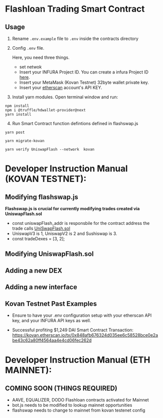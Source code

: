# Flashloan Trading Smart Contract

## Usage

1. Rename `.env.example` file to `.env` inside the contracts directory
 
2. Config `.env` file. 

    Here, you need three things.
    * set netwok
    * Insert your INFURA Project ID. You can create a infura Project ID [here](https://infura.io). 
    * Insert your MetaMask (Kovan Testnet) 32byte wallet private key.
    * Insert your [etherscan](https://etherscan.io) account's API KEY.

3. Install yarn modules. Open terminal window and run:

```
npm install
npm i @truffle/hdwallet-provider@next
yarn install
```

4. Run Smart Contract function defintions defined in flashswap.js
```
yarn post
```

```
yarn migrate-kovan
```

```
yarn verify UniswapFlash --network  kovan
```

# Developer Instruction Manual (KOVAN TESTNET): 

## Modifying flashswap.js
**Flashswap.js is crucial for currently modifying trades created via UniswapFlash.sol**
* const uniswapFlash_addr is responsbile for the contract address the trade calls [UniSwapFlash.sol](contracts/UniswapFlash.sol)
* UniswapV3 is 1, UniswapV2 is 2 and Sushiswap is 3.
* const tradeDexes = [3, 2];

## Modifying UniswapFlash.sol

## Adding a new DEX

## Adding a new interface
## Kovan Testnet Past Examples
* Ensure to have your .env configuration setup with your etherscan API key, and your INFURA API keys as well. 

* Successful profiting $1,249 DAI 
Smart Contract Transaction: https://kovan.etherscan.io/tx/0x848afb676324d035ee6c58528bce0e2abe43c62a80ff4564aa4e4cd06fec262d



# Developer Instruction Manual (ETH MAINNET): 

## COMING SOON (THINGS REQUIRED)
* AAVE, EQUALIZER, DODO Flashloan contracts activated for Mainnet
* bot.js needs to be modified to lookup mainnet opportunities
* flashswap needs to change to mainnet from kovan testenet config 